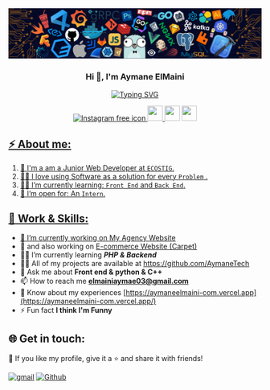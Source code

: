 <!-- markdownlint-disable MD033 MD041 -->
<img src="https://github.com/Jaydeep-Yadav/Jaydeep-Yadav/raw/main/banner.png" alt="Github Banner" style="max-width: 100%;">
<p align="center">
  <h3 align="center">Hi 👋, I'm Aymane ElMaini </h3>
</p>

<p align="center">
<a href="https://git.io/typing-svg"><img src="https://readme-typing-svg.demolab.com?font=Fira+Code&size=18&pause=1000&color=52F714&width=435&lines=A+Passionate+Web+Developer+From+Morocco;From+Morocco" alt="Typing SVG" /></a>

</p>

<p align="center">
  <a href="https://www.instagram.com/call___me_aymane" alt="Users" title="Repo users">
<img src="https://cdn-icons-png.flaticon.com/512/174/174855.png" width="30" height="30" alt="Instagram free icon" title="Instagram free icon">  <a href="https://www.facebook.com/aymane.elmaini.73" alt="Discord" title="Dev Pro Tips Discussion & Support Server">
    <img src="https://cdn-icons-png.flaticon.com/512/5968/5968764.png" width="30" height="30" alt="" title="" class="img-small">
    <a href="https://www.linkedin.com/in/aymane-el-maini-b53725260">
    <img src="https://cdn-icons-png.flaticon.com/512/145/145807.png" width="30" height="30" alt="" title="" class="img-small"></a>
    <a href="AymaneElMaini#2144">
<img src="https://cdn-icons-png.flaticon.com/512/5968/5968756.png" width="30" height="30" alt="" title="" class="img-small">
      </p>
<!-- markdownlint-enable MD033 -->

## ⚡ About me:

1. 🏫 I'm a  am a Junior Web Developer at ` ECOSTIG `.
2. 🧑‍💻 I love using Software as a solution for every ` Problem ` .
3. 🧑‍🎓 I’m currently learning: ` Front End ` and ` Back End `.
4. 🤔 I’m open for: An ` Intern `.

## 🤖 Work & Skills:

- 🔭 I’m currently working on [My Agency Website](https://web-leaders-website.vercel.app/)
- 🔭 and also working on [E-commerce Website (Carpet)](https://tapis-website.vercel.app/)
- 👨‍💻 I’m currently learning ***PHP & Backend***
- 👨‍💻 All of my projects are available at https://github.com/AymaneTech
- 💬 Ask me about **Front end & python & C++**
- 📫 How to reach me **[elmainiaymae03@gmail.com](mailto:elmainiaymae03@gmail.com)**
- 📄 Know about my experiences [https://aymaneelmaini-com.vercel.app](https://aymaneelmaini-com.vercel.app/)
- ⚡ Fun fact **I think I'm Funny**
    
## 🌐 Get in touch:

💙 If you like my profile, give it a ⭐ and share it with friends!

<!-- markdownlint-disable MD033 -->
<p align="left">
  <a href="mailto:elmainiaymane03@gmail.com"><img alt="gmail" title="gmail" src="https://img.shields.io/badge/-GMAIL-red?style=for-the-badge&logo=gmail&logoColor=white"/></a>
  <a href="https://github.com/AymaneTech"><img alt="Github" title="Github" src="https://img.shields.io/badge/-GITHUB-black?style=for-the-badge&logo=github&logoColor=white"/></a>
</p>
